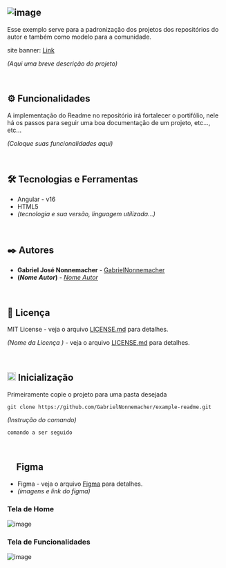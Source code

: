 ![image](https://github.com/GabrielNonnemacher/example-readme/assets/87139289/61311d06-221b-4678-9ec8-7b96ef84d743)
-----

Esse exemplo serve para a padronização dos projetos dos repositórios do autor e também como modelo para a comunidade.


site banner: [Link](https://laravelcollective.com/tools/banner)

*(Aqui uma breve descrição do projeto)*

<br/>

## ⚙️ Funcionalidades

A implementação do Readme no repositório irá fortalecer o portifólio, nele há os passos para seguir uma boa documentação de um projeto, etc..., etc...

*(Coloque suas funcionalidades aqui)*

<br/>

## 🛠️ Tecnologias e Ferramentas

* Angular - v16
* HTML5
* *(tecnologia e sua versão, linguagem utilizada...)*
  
<br/>

## ✒️ Autores

* **Gabriel José Nonnemacher** - [GabrielNonnemacher](https://github.com/GabrielNonnemacher)
* **(*Nome Autor*)** - [*Nome Autor*](Link)

<br/>

## 📄 Licença

MIT License - veja o arquivo [LICENSE.md](https://github.com/GabrielNonnemacher/example-readme/blob/master/LICENSE.md) para detalhes.

*(Nome da Licença )* - veja o arquivo [LICENSE.md](https://github.com/(****adicionar_seu_usuario_do_github****)/(****nome_do_projeto****)/licenca) para detalhes.

<br/>

## <img height="20px" src="https://cdn-icons-png.flaticon.com/512/352/352163.png"> Inicialização

Primeiramente copie o projeto para uma pasta desejada
```
git clone https://github.com/GabrielNonnemacher/example-readme.git
```
*(Instrução do comando)*
```
comando a ser seguido
```

<br/>

## <img height="16px" src="https://upload.wikimedia.org/wikipedia/commons/thumb/3/33/Figma-logo.svg/1667px-Figma-logo.svg.png"> Figma

* Figma - veja o arquivo [Figma](https://www.figma.com) para detalhes.
* *(imagens e link do figma)*

### Tela de Home
![image](https://github.com/GabrielNonnemacher/example-readme/assets/87139289/cf77cb25-f8b2-435e-91c5-b1d65d1af62f)

### Tela de Funcionalidades
![image](https://github.com/GabrielNonnemacher/example-readme/assets/87139289/cf77cb25-f8b2-435e-91c5-b1d65d1af62f)
